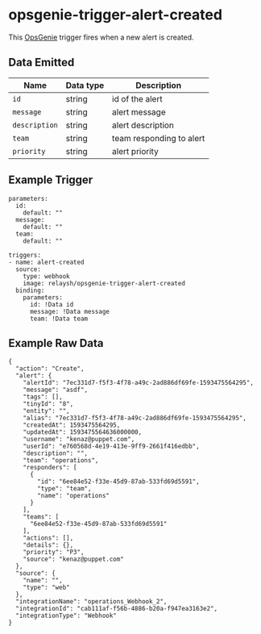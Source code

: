 # opsgenie-trigger-alert-created

This [OpsGenie](https://www.atlassian.com/software/opsgenie) trigger fires when a new alert is created. 

## Data Emitted 

| Name | Data type | Description | 
|------|-----------|-------------|
| `id` | string | id of the alert | 
| `message` | string | alert message | 
| `description`  | string | alert description | 
| `team` | string |  team responding to alert |
| `priority` | string |  alert priority |

## Example Trigger

```
parameters:
  id: 
    default: ""
  message:
    default: ""
  team:
    default: ""
    
triggers:
- name: alert-created
  source:
    type: webhook
    image: relaysh/opsgenie-trigger-alert-created
  binding:
    parameters:
      id: !Data id
      message: !Data message
      team: !Data team
```

## Example Raw Data 

```
{
  "action": "Create",
  "alert": {
    "alertId": "7ec331d7-f5f3-4f78-a49c-2ad886df69fe-1593475564295",
    "message": "asdf",
    "tags": [],
    "tinyId": "8",
    "entity": "",
    "alias": "7ec331d7-f5f3-4f78-a49c-2ad886df69fe-1593475564295",
    "createdAt": 1593475564295,
    "updatedAt": 1593475564636000000,
    "username": "kenaz@puppet.com",
    "userId": "e760568d-4e19-413e-9ff9-2661f416edbb",
    "description": "",
    "team": "operations",
    "responders": [
      {
        "id": "6ee84e52-f33e-45d9-87ab-533fd69d5591",
        "type": "team",
        "name": "operations"
      }
    ],
    "teams": [
      "6ee84e52-f33e-45d9-87ab-533fd69d5591"
    ],
    "actions": [],
    "details": {},
    "priority": "P3",
    "source": "kenaz@puppet.com"
  },
  "source": {
    "name": "",
    "type": "web"
  },
  "integrationName": "operations_Webhook_2",
  "integrationId": "cab111af-f56b-4886-b20a-f947ea3163e2",
  "integrationType": "Webhook"
}
```
